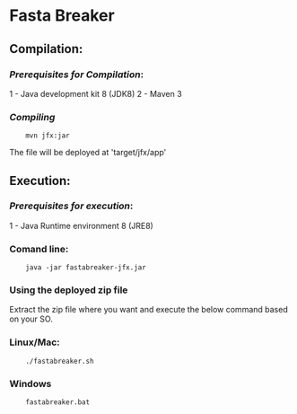 # Fasta Breaker
## Compilation: 
### _Prerequisites for Compilation_:
1 - Java development kit 8 (JDK8)
2 - Maven 3

### _Compiling_ 
``` /bin/bash
    mvn jfx:jar
```
The file will be deployed at 'target/jfx/app'

## Execution:
### _Prerequisites for execution_:
1 - Java Runtime environment 8 (JRE8)
### Comand line:
``` /bin/bash
    java -jar fastabreaker-jfx.jar
```


### Using the deployed zip file
Extract the zip file where you want and execute the below command based on your SO.
### Linux/Mac:
```
    ./fastabreaker.sh
```

### Windows
```
    fastabreaker.bat
```